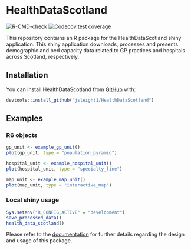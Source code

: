 
<!-- README.md is generated from README.Rmd. Please edit that file -->

# HealthDataScotland

<!-- badges: start -->

[![R-CMD-check](https://github.com/jsleight1/HealthDataScotland/actions/workflows/check-standard.yaml/badge.svg)](https://github.com/jsleight1/HealthDataScotland/actions/workflows/check-standard.yaml)
[![Codecov test
coverage](https://codecov.io/gh/jsleight1/HealthDataScotland/branch/main/graph/badge.svg)](https://app.codecov.io/gh/jsleight1/HealthDataScotland/?branch=main)
<!-- badges: end -->

This repository contains an R package for the HealthDataScotland shiny
application. This shiny application downloads, processes and presents
demographic and bed capacity data related to GP practices and hospitals
across Scotland, respectively.

## Installation

You can install HealthDataScotland from [GitHub](https://github.com/)
with:

``` r
devtools::install_github("jsleight1/HealthDataScotland")
```

## Examples

### R6 objects

``` r
gp_unit <- example_gp_unit()
plot(gp_unit, type = "population_pyramid")
```

``` r
hospital_unit <- example_hospital_unit()
plot(hospital_unit, type = "specialty_line")
```

``` r
map_unit <- example_map_unit()
plot(map_unit, type = "interactive_map")
```

### Local shiny usage

``` r
Sys.setenv("R_CONFIG_ACTIVE" = "development")
save_processed_data()
health_data_scotland()
```

Please refer to the
[documentation](https://jsleight1.github.io/HealthDataScotland/) for
further details regarding the design and usage of this package.
